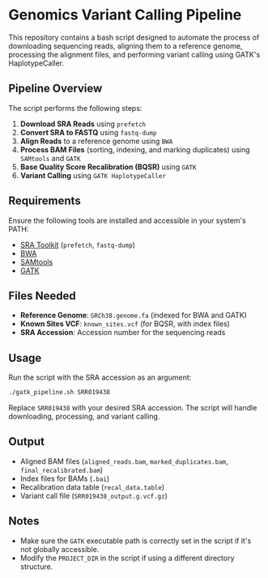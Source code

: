 # Genomics Variant Calling Pipeline

This repository contains a bash script designed to automate the process of downloading sequencing reads, aligning them to a reference genome, processing the alignment files, and performing variant calling using GATK's HaplotypeCaller.

## Pipeline Overview

The script performs the following steps:
1. **Download SRA Reads** using `prefetch`
2. **Convert SRA to FASTQ** using `fastq-dump`
3. **Align Reads** to a reference genome using `BWA`
4. **Process BAM Files** (sorting, indexing, and marking duplicates) using `SAMtools` and `GATK`
5. **Base Quality Score Recalibration (BQSR)** using `GATK`
6. **Variant Calling** using `GATK HaplotypeCaller`

## Requirements

Ensure the following tools are installed and accessible in your system's PATH:
- [SRA Toolkit](https://github.com/ncbi/sra-tools) (`prefetch`, `fastq-dump`)
- [BWA](http://bio-bwa.sourceforge.net/)
- [SAMtools](http://www.htslib.org/)
- [GATK](https://gatk.broadinstitute.org/)

## Files Needed

- **Reference Genome**: `GRCh38.genome.fa` (indexed for BWA and GATK)
- **Known Sites VCF**: `known_sites.vcf` (for BQSR, with index files)
- **SRA Accession**: Accession number for the sequencing reads


## Usage

Run the script with the SRA accession as an argument:
```bash
./gatk_pipeline.sh SRR019438
```

Replace `SRR019438` with your desired SRA accession. The script will handle downloading, processing, and variant calling.

## Output

- Aligned BAM files (`aligned_reads.bam`, `marked_duplicates.bam`, `final_recalibrated.bam`)
- Index files for BAMs (`.bai`)
- Recalibration data table (`recal_data.table`)
- Variant call file (`SRR019438_output.g.vcf.gz`)

## Notes

- Make sure the `GATK` executable path is correctly set in the script if it's not globally accessible.
- Modify the `PROJECT_DIR` in the script if using a different directory structure.

